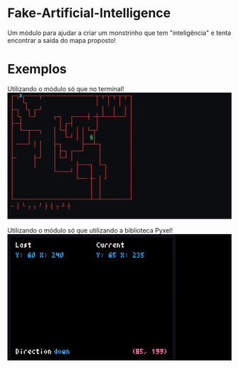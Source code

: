 # Fake-Artificial-Intelligence
Um módulo para ajudar a criar um monstrinho que tem "inteligência" e tenta encontrar a saída do mapa proposto!

# Exemplos
Utilizando o módulo só que no terminal!
![terminal](images/terminal.gif)

Utilizando o módulo só que utilizando a biblioteca Pyxel!
![pyxel](images/pyxel.gif)
